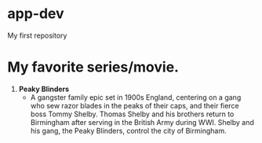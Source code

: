 # app-dev
My first repository 

# My favorite series/movie.
1. **Peaky Blinders**
   - A gangster family epic set in 1900s England, centering on a gang who sew razor blades in the peaks of their caps, and their fierce boss Tommy Shelby. Thomas Shelby and his brothers return to Birmingham after serving in the British Army during WWI. Shelby and his gang, the Peaky Blinders, control the city of Birmingham.
  
   
